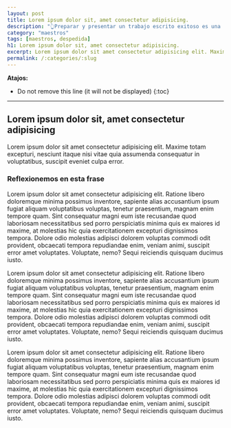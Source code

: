 ```yaml
---
layout: post
title: Lorem ipsum dolor sit, amet consectetur adipisicing.
description: "👆Preparar y presentar un trabajo escrito exitoso es una habilidad esencial que se necesita tanto en la academia como en el mundo profesional ¡Hazlo bien!"
category: "maestros"
tags: [maestros, despedida]
h1: Lorem ipsum dolor sit, amet consectetur adipisicing.
excerpt: Lorem ipsum dolor sit amet consectetur adipisicing elit. Maxime totam excepturi, nesciunt itaque nisi vitae quia assumenda consequatur in voluptatibus, suscipit eveniet culpa error.
permalink: /:categories/:slug
---
```

**Atajos:**
* Do not remove this line (it will not be displayed)
{:toc}

-----

## Lorem ipsum dolor sit, amet consectetur adipisicing

Lorem ipsum dolor sit amet consectetur adipisicing elit. Maxime totam excepturi, nesciunt itaque nisi vitae quia assumenda consequatur in voluptatibus, suscipit eveniet culpa error.

### Reflexionemos en esta frase

Lorem ipsum dolor sit amet consectetur adipisicing elit. Ratione libero doloremque minima possimus inventore, sapiente alias accusantium ipsum fugiat aliquam voluptatibus voluptas, tenetur praesentium, magnam enim tempore quam. Sint consequatur magni eum iste recusandae quod laboriosam necessitatibus sed porro perspiciatis minima quis ex maiores id maxime, at molestias hic quia exercitationem excepturi dignissimos tempora. Dolore odio molestias adipisci dolorem voluptas commodi odit provident, obcaecati tempora repudiandae enim, veniam animi, suscipit error amet voluptates. Voluptate, nemo? Sequi reiciendis quisquam ducimus iusto.

Lorem ipsum dolor sit amet consectetur adipisicing elit. Ratione libero doloremque minima possimus inventore, sapiente alias accusantium ipsum fugiat aliquam voluptatibus voluptas, tenetur praesentium, magnam enim tempore quam. Sint consequatur magni eum iste recusandae quod laboriosam necessitatibus sed porro perspiciatis minima quis ex maiores id maxime, at molestias hic quia exercitationem excepturi dignissimos tempora. Dolore odio molestias adipisci dolorem voluptas commodi odit provident, obcaecati tempora repudiandae enim, veniam animi, suscipit error amet voluptates. Voluptate, nemo? Sequi reiciendis quisquam ducimus iusto.

Lorem ipsum dolor sit amet consectetur adipisicing elit. Ratione libero doloremque minima possimus inventore, sapiente alias accusantium ipsum fugiat aliquam voluptatibus voluptas, tenetur praesentium, magnam enim tempore quam. Sint consequatur magni eum iste recusandae quod laboriosam necessitatibus sed porro perspiciatis minima quis ex maiores id maxime, at molestias hic quia exercitationem excepturi dignissimos tempora. Dolore odio molestias adipisci dolorem voluptas commodi odit provident, obcaecati tempora repudiandae enim, veniam animi, suscipit error amet voluptates. Voluptate, nemo? Sequi reiciendis quisquam ducimus iusto.